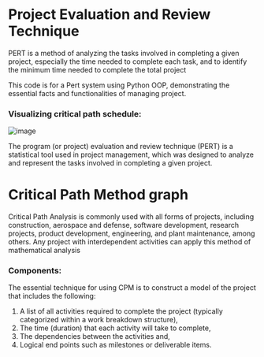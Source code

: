# Project Evaluation and Review Technique

PERT is a method of analyzing the tasks involved in completing a given project, especially the time needed to complete each task, and to identify the minimum time needed to complete the total project

This code is for a Pert system using Python OOP, demonstrating the essential facts and functionalities of managing project. 

### Visualizing critical path schedule:

![image](https://user-images.githubusercontent.com/38184193/56473211-798e6280-6470-11e9-96a3-7c2a308dbc5a.png)

The program (or project) evaluation and review technique (PERT) is a statistical tool used in project management, which was designed to analyze and represent the tasks involved in completing a given project.


# Critical Path Method graph

Critical Path Analysis is commonly used with all forms of projects, including construction, aerospace and defense, software development, research projects, product development, engineering, and plant maintenance, among others. Any project with interdependent activities can apply this method of mathematical analysis

### Components:
The essential technique for using CPM is to construct a model of the project that includes the following:
1. A list of all activities required to complete the project (typically categorized within a work breakdown structure),
2. The time (duration) that each activity will take to complete,
3. The dependencies between the activities and,
4. Logical end points such as milestones or deliverable items.

